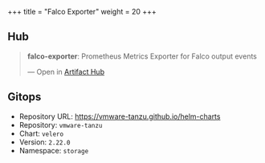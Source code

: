 +++
title = "Falco Exporter"
weight = 20
+++

## Hub

<div class="artifacthub-widget" data-url="https://artifacthub.io/packages/helm/falcosecurity/falco-exporter" data-theme="light" data-header="true" data-responsive="false"><blockquote><p lang="en" dir="ltr"><b>falco-exporter</b>: Prometheus Metrics Exporter for Falco output events</p>&mdash; Open in <a href="https://artifacthub.io/packages/helm/falcosecurity/falco-exporter">Artifact Hub</a></blockquote></div><script async src="https://artifacthub.io/artifacthub-widget.js"></script>

## Gitops

<!-- BEGIN_PORTEFAIX_DOC -->

* Repository URL: https://vmware-tanzu.github.io/helm-charts
* Repository: `vmware-tanzu`
* Chart: `velero`
* Version: `2.22.0`
* Namespace: `storage`

<!-- END_PORTEFAIX_DOC -->
